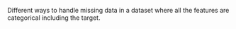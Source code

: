 Different ways to handle missing data in a dataset where all the features are categorical including the target.
